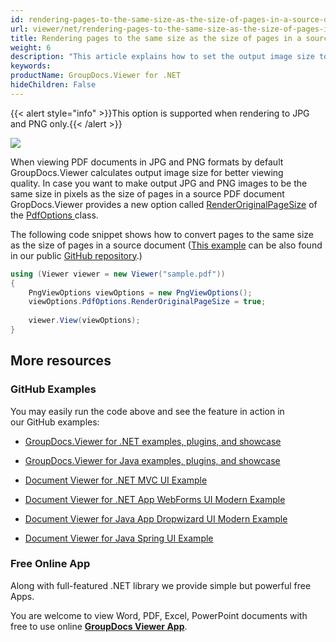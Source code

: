 ```yaml
---
id: rendering-pages-to-the-same-size-as-the-size-of-pages-in-a-source-document
url: viewer/net/rendering-pages-to-the-same-size-as-the-size-of-pages-in-a-source-document
title: Rendering pages to the same size as the size of pages in a source document
weight: 6
description: "This article explains how to set the output image size to be the same as the page size of a PDF Document with GroupDocs.Viewer within your .NET applications."
keywords: 
productName: GroupDocs.Viewer for .NET
hideChildren: False
---
```

{{< alert style="info" >}}This option is supported when rendering to JPG and PNG only.{{< /alert >}}

  
![](viewer-net/images/rendering-pages-to-the-same-size-as-the-size-of-pages-in-a-source-document.png)

When viewing PDF documents in JPG and PNG formats by default GroupDocs.Viewer calculates output image size for better viewing quality. In case you want to make output JPG and PNG images to be the same size in pixels as the size of pages in a source PDF document GropDocs.Viewer provides a new option called [RenderOriginalPageSize](https://apireference.groupdocs.com/net/viewer/groupdocs.viewer.options/pdfoptions/properties/renderoriginalpagesize) of the [PdfOptions ](https://apireference.groupdocs.com/net/viewer/groupdocs.viewer.options/pdfoptions)class. 

The following code snippet shows how to convert pages to the same size as the size of pages in a source document ([This example](https://github.com/groupdocs-viewer/GroupDocs.Viewer-for-.NET/blob/master/Examples/GroupDocs.Viewer.Examples.CSharp/AdvancedUsage/Rendering/RenderingOptionsByDocumentType/RenderingPdfDocuments/RenderOriginalPageSize.cs) can be also found in our public [GitHub repository](https://github.com/groupdocs-viewer/GroupDocs.Viewer-for-.NET).)

```csharp
using (Viewer viewer = new Viewer("sample.pdf"))
{
    PngViewOptions viewOptions = new PngViewOptions();
    viewOptions.PdfOptions.RenderOriginalPageSize = true;
                   
    viewer.View(viewOptions);
}
```

## More resources

### GitHub Examples

You may easily run the code above and see the feature in action in our GitHub examples:

*   [GroupDocs.Viewer for .NET examples, plugins, and showcase](https://github.com/groupdocs-viewer/GroupDocs.Viewer-for-.NET)
    
*   [GroupDocs.Viewer for Java examples, plugins, and showcase](https://github.com/groupdocs-viewer/GroupDocs.Viewer-for-Java)
    
*   [Document Viewer for .NET MVC UI Example](https://github.com/groupdocs-viewer/GroupDocs.Viewer-for-.NET-MVC) 
    
*   [Document Viewer for .NET App WebForms UI Modern Example](https://github.com/groupdocs-viewer/GroupDocs.Viewer-for-.NET-WebForms)
    
*   [Document Viewer for Java App Dropwizard UI Modern Example](https://github.com/groupdocs-viewer/GroupDocs.Viewer-for-Java-Dropwizard)
    
*   [Document Viewer for Java Spring UI Example](https://github.com/groupdocs-viewer/GroupDocs.Viewer-for-Java-Spring)
    

### Free Online App

Along with full-featured .NET library we provide simple but powerful free Apps.

You are welcome to view Word, PDF, Excel, PowerPoint documents with free to use online **[GroupDocs Viewer App](https://products.groupdocs.app/viewer)**.
